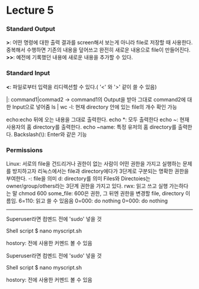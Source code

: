 # Lecture 5

### Standard Output
**>**: 어떤 명령에 대한 출력 결과를 screen해서 보는게 아니라 file로 저장할 때 사용한다. 중복해서 수행하면 기존의 내용을 덮어쓰고 완전히 새로운 내용으로 file이 만들어진다.
**>>**: 예전에 기록했던 내용에 새로운 내용을 추가할 수 있다.
### Standard Input
**<**: 파일로부터 입력을 리디렉션할 수 있다.( '<' 와 '>' 같이 쓸 수 있음)

 |: command1|commad2 -> command1의 Output을 받아 그대로 command2에 대한 Input으로 넣어줌
 ls | wc -l: 현재 directory 안에 있는 file의 개수 확인 가능

 echo:echo 뒤에 오는 내용을 그대로 출력한다.
 echo *: 모두 출력한다
 echo ~: 현재 사용자의 홈 directory를 출력한다.
 echo ~name: 특정 유저의 홈 directory를 출력한다.
 Backslash(\\): Enter와 같은 기능

### Permissions
Linux: 서로의 file을 건드리거나 권한이 없는 사람이 어떤 권한을 가지고 실행하는 문제를 방지하고자 리눅스에서는 file과 directory에다가 3단계로 구분되는 명확한 권한을 부여한다.
-: file을 의미
d: directory를 의미
Files와 Directoies는 owner/group/others라는 3단계 권한을 가지고 있다.
rwx: 읽고 쓰고 실행 가는하다는 말
chmod 600 some_file: 600은 권한, 그 뒤엔 권한을 변경할 file, directory 이름임.
6=110: 읽고 쓸 수 있음음
0=000: do nothing
0=000: do nothing


---
Superuser라면 컴멘드 전에 'sudo' 넣을 것

Shell script
$ nano myscript.sh

hostory: 전에 사용한 커멘드 볼 수 있음

Superuser라면 컴멘드 전에 'sudo' 넣을 것

Shell script
$ nano myscript.sh

hostory: 전에 사용한 커멘드 볼 수 있음
